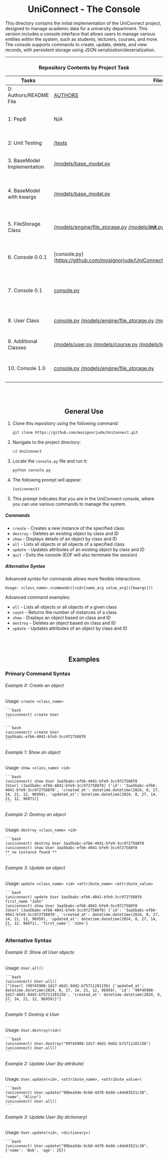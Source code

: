  <center><h1>UniConnect - The Console</h1></center>

This directory contains the initial implementation of the UniConnect project, designed to manage academic data for a university department. This version includes a console interface that allows users to manage various entities within the system, such as students, lecturers, courses, and more. The console supports commands to create, update, delete, and view records, with persistent storage using JSON serialization/deserialization.

---

<center><h3>Repository Contents by Project Task</h3></center>

| Tasks | Files | Description |
| ----- | ----- | ----------- |
| 0: Authors/README File | [AUTHORS](https://github.com/mosignorjude/UniConnect/blob/main/AUTHORS) | Project authors |
| 1: Pep8 | N/A | All code adheres to PEP8 standards |
| 2: Unit Testing | [/tests](https://github.com/mosignorjude/UniConnect/tree/main/tests) | Unit tests for all core modules |
| 3. BaseModel Implementation | [/models/base_model.py](https://github.com/mosignorjude/UniConnect/blob/main/models/base_model.py) | Defines the parent class for all models |
| 4. BaseModel with kwargs | [/models/base_model.py](https://github.com/mosignorjude/UniConnect/blob/main/models/base_model.py) | Enhances BaseModel to support dictionary-based instantiation |
| 5. FileStorage Class | [/models/engine/file_storage.py](https://github.com/mosignorjude/UniConnect/blob/main/models/engine/file_storage.py) [/models/__init__.py](https://github.com/yourusername/UniConnect/blob/main/models/__init__.py) [/models/base_model.py](https://github.com/yourusername/UniConnect/blob/main/models/base_model.py) | Manages persistent file storage using JSON |
| 6. Console 0.0.1 | [console.py](https://github.com/mosignorjude/UniConnect/blob/mosignor/UniConnect_v0/console.py | Initial console implementation with basic command handling |
| 7. Console 0.1 | [console.py](https://github.com/mosignorjude/UniConnect/blob/mosignor/UniConnect_v0/console.py) | Expanded console functionality for managing records |
| 8. User Class | [console.py](https://github.com/mosignorjude/UniConnect/blob/mosignor/UniConnect_v0/console.py) [/models/engine/file_storage.py](https://github.com/mosignorjude/UniConnect/blob/mosignor/UniConnect_v0/models/engine/file_storage.py) [/models/user.py](https://github.com/yourusername/UniConnect/blob/main/models/user.py) | Implements the User class with dynamic features |
| 9. Additional Classes | [/models/user.py](https://github.com/mosignorjude/UniConnect/blob/main/models/user.py) [/models/course.py](https://github.com/yourusername/UniConnect/blob/main/models/course.py) [/models/lecturer.py](https://github.com/yourusername/UniConnect/blob/main/models/lecturer.py) | Adds more classes for the application |
| 10. Console 1.0 | [console.py](https://github.com/mosignorjude/UniConnect/blob/main/console.py) [/models/engine/file_storage.py](https://github.com/yourusername/UniConnect/blob/main/models/engine/file_storage.py) | Finalizes console and file storage integration |

<br>
<br>
<center><h2>General Use</h2></center>

1. Clone this repository using the following command:

    ```bash
    git clone https://github.com/mosignorjude/UniConnect.git
    ```

2. Navigate to the project directory:

    ```bash
    cd UniConnect
    ```

3. Locate the `console.py` file and run it:

    ```bash
    python console.py
    ```

4. The following prompt will appear:

    ```bash
    (uniconnect)
    ```

5. This prompt indicates that you are in the UniConnect console, where you can use various commands to manage the system.

##### Commands

- `create` - Creates a new instance of the specified class
- `destroy` - Deletes an existing object by class and ID
- `show` - Displays details of an object by class and ID
- `all` - Lists all objects or all objects of a specified class
- `update` - Updates attributes of an existing object by class and ID
- `quit` - Exits the console (EOF will also terminate the session)

##### Alternative Syntax

Advanced syntax for commands allows more flexible interactions:

    Usage: <class_name>.<command>([<id>[name_arg value_arg]|[kwargs]])

Advanced command examples:

- `all` - Lists all objects or all objects of a given class
- `count` - Returns the number of instances of a class
- `show` - Displays an object based on class and ID
- `destroy` - Deletes an object based on class and ID
- `update` - Updates attributes of an object by class and ID

<br>
<br>
<center><h2>Examples</h2></center>

<h3>Primary Command Syntax</h3>

###### Example 0: Create an object
Usage: `create <class_name>`

    ```bash
    (uniconnect) create User
    ```

    ```bash
    (uniconnect) create User
    3aa5babc-efb6-4041-bfe9-3cc9727588f8
    ```

###### Example 1: Show an object
Usage: `show <class_name> <id>`

    ```bash
    (uniconnect) show User 3aa5babc-efb6-4041-bfe9-3cc9727588f8
    [User] (3aa5babc-efb6-4041-bfe9-3cc9727588f8) {'id': '3aa5babc-efb6-4041-bfe9-3cc9727588f8', 'created_at': datetime.datetime(2024, 8, 27, 14, 21, 12, 96959), 'updated_at': datetime.datetime(2024, 8, 27, 14, 21, 12, 96971)}
    ```

###### Example 2: Destroy an object
Usage: `destroy <class_name> <id>`

    ```bash
    (uniconnect) destroy User 3aa5babc-efb6-4041-bfe9-3cc9727588f8
    (uniconnect) show User 3aa5babc-efb6-4041-bfe9-3cc9727588f8
    ** no instance found **
    ```

###### Example 3: Update an object
Usage: `update <class_name> <id> <attribute_name> <attribute_value>`

    ```bash
    (uniconnect) update User 3aa5babc-efb6-4041-bfe9-3cc9727588f8 first_name "John"
    (uniconnect) show User 3aa5babc-efb6-4041-bfe9-3cc9727588f8
    [User] (3aa5babc-efb6-4041-bfe9-3cc9727588f8) {'id': '3aa5babc-efb6-4041-bfe9-3cc9727588f8', 'created_at': datetime.datetime(2024, 8, 27, 14, 21, 12, 96959), 'updated_at': datetime.datetime(2024, 8, 27, 14, 21, 12, 96971), 'first_name': 'John'}
    ```

<h3>Alternative Syntax</h3>

###### Example 0: Show all User objects
Usage: `User.all()`

    ```bash
    (uniconnect) User.all()
    ["[User] (99f45908-1d17-46d1-9dd2-b7571128115b) {'updated_at': datetime.datetime(2024, 8, 27, 14, 21, 12, 96959), 'id': '99f45908-1d17-46d1-9dd2-b7571128115b', 'created_at': datetime.datetime(2024, 8, 27, 14, 21, 12, 96959)}"]
    ```

###### Example 1: Destroy a User
Usage: `User.destroy(<id>)`

    ```bash
    (uniconnect) User.destroy("99f45908-1d17-46d1-9dd2-b7571128115b")
    (uniconnect) User.all()
    ```

###### Example 2: Update User (by attribute)
Usage: `User.update(<id>, <attribute_name>, <attribute_value>)`

    ```bash
    (uniconnect) User.update("98bea5de-9cb0-4d78-8a9d-c4de03521c30", "name", "Alice")
    (uniconnect) User.all()
    ```

###### Example 3: Update User (by dictionary)
Usage: `User.update(<id>, <dictionary>)`

    ```bash
    (uniconnect) User.update("98bea5de-9cb0-4d78-8a9d-c4de03521c30", {'name': 'Bob', 'age': 25})

